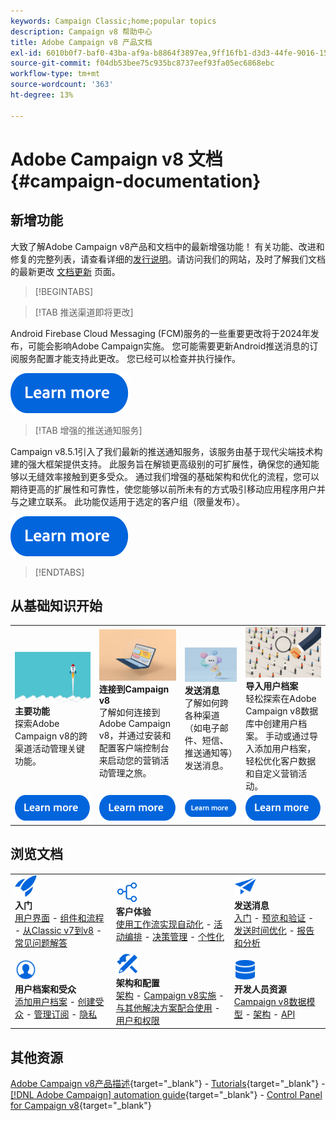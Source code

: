 ```yaml
---
keywords: Campaign Classic;home;popular topics
description: Campaign v8 帮助中心
title: Adobe Campaign v8 产品文档
exl-id: 6010b0f7-baf0-43ba-af9a-b8864f3897ea,9ff16fb1-d3d3-44fe-9016-15abffdbc74e
source-git-commit: f04db53bee75c935bc8737eef93fa05ec6868ebc
workflow-type: tm+mt
source-wordcount: '363'
ht-degree: 13%

---
```


# Adobe Campaign v8 文档 {#campaign-documentation}

## 新增功能

大致了解Adobe Campaign v8产品和文档中的最新增强功能！ 有关功能、改进和修复的完整列表，请查看详细的[发行说明](start/release-notes.md)。请访问我们的网站，及时了解我们文档的最新更改 [文档更新](start/documentation-updates.md) 页面。

>[!BEGINTABS]

>[!TAB 推送渠道即将更改]

Android Firebase Cloud Messaging (FCM)服务的一些重要更改将于2024年发布，可能会影响Adobe Campaign实施。 您可能需要更新Android推送消息的订阅服务配置才能支持此更改。 您已经可以检查并执行操作。

[![图像](assets/do-not-localize/learn-more-button.svg)](../technotes/upgrades/push-technote.md)

>[!TAB 增强的推送通知服务]

Campaign v8.5.1引入了我们最新的推送通知服务，该服务由基于现代尖端技术构建的强大框架提供支持。 此服务旨在解锁更高级别的可扩展性，确保您的通知能够以无缝效率接触到更多受众。 通过我们增强的基础架构和优化的流程，您可以期待更高的扩展性和可靠性，使您能够以前所未有的方式吸引移动应用程序用户并与之建立联系。 此功能仅适用于选定的客户组（限量发布）。

[![图像](assets/do-not-localize/learn-more-button.svg)](send/push-data-collection.md)

>[!ENDTABS]

## 从基础知识开始

<table style="table-layout:fixed">
  <tr style="border: 0;">
    <td>
    <a href="start/whats-new.md"><img src="assets/do-not-localize/start-capabilities.png"></a>
    <div><strong>主要功能</strong><br/>探索Adobe Campaign v8的跨渠道活动管理关键功能。</div>
    </td>
    <td>
    <a href="start/connect.md"><img src="assets/do-not-localize/start-connect.jpeg"></a>
    <div><strong>连接到Campaign v8</strong><br/>了解如何连接到Adobe Campaign v8，并通过安装和配置客户端控制台来启动您的营销活动管理之旅。</div><br/>
    </td>
    <td>
    <a href="start/create-message.md"><img src="assets/do-not-localize/start-send.jpeg"></a>
    <div><strong>发送消息</strong><br/>了解如何跨各种渠道（如电子邮件、短信、推送通知等）发送消息。
    </div></td>
    <td>
    <a href="audiences/create-profiles.md"><img src="assets/do-not-localize/start-profiles.png"></a>
    <div><strong>导入用户档案</strong><br/>轻松探索在Adobe Campaign v8数据库中创建用户档案。 手动或通过导入添加用户档案，轻松优化客户数据和自定义营销活动。</div>
    </td>
  </tr>
  <tr style="border: 0;">
    <td align="center"><a href="start/whats-new.md"><img src="assets/do-not-localize/learn-more-button.svg"></a></td>
    <td align="center"><a href="start/connect.md"><img src="assets/do-not-localize/learn-more-button.svg"></a></td>
    <td align="center"><a href="start/create-message.md"><img src="assets/do-not-localize/learn-more-button.svg"></a></td>
    <td align="center"><a href="audiences/create-profiles.md"><img src="assets/do-not-localize/learn-more-button.svg"></a></td>
    </tr>
</table>

## 浏览文档

<table style="table-layout:auto">
  <tr style="border: 0;">
    <td>
      <img src="assets/do-not-localize/icon-start.svg" width="35px">
    <br/>
      <strong>入门</strong><br/><a href="start/campaign-ui.md">用户界面</a> - <a href="start/ac-components.md">组件和流程</a> - <a href="start/v7-to-v8.md">从Classic v7到v8</a> - <a href="start/campaign-faq.md">常见问题解答</a>
    </td>
    <td>
      <img src="assets/do-not-localize/icon-experience.svg" width="35px">
    <br/>
      <strong>客户体验</strong><br/><a href="../automation/workflow/about-workflows.md" target="_blank">使用工作流实现自动化</a> - <a href="../automation/campaigns/set-up-campaigns.md" target="_blank">活动编排</a> - <a href="interaction/interaction.md">决策管理</a> - <a href="send/personalize.md">个性化</a>
    </td>
    <td>
      <img src="assets/do-not-localize/icon-send.svg" width="35px">
    <br/>
      <strong>发送消息</strong><br/><a href="start/create-message.md">入门</a> - <a href="send/preview-and-proof.md">预览和验证</a> - <a href="send/predictive.md">发送时间优化</a> - <a href="reporting/gs-reporting.md">报告和分析</a>
    </td>
  </tr>
  <tr style="border: 0;">
    <td>
      <img src="assets/do-not-localize/icon_profile-audience.svg" width="35px">
    <br/>
      <strong>用户档案和受众</strong><br/><a href="audiences/create-profiles.md">添加用户档案</a> - <a href="audiences/create-audiences.md">创建受众</a> - <a href="start/subscriptions.md">管理订阅</a> - <a href="start/privacy.md">隐私</a>
    </td>
    <td>
      <img src="assets/do-not-localize/icon-configure.svg" width="35px">
    <br/>
      <strong>架构和配置</strong><br/><a href="architecture/architecture.md">架构</a> - <a href="start/implement.md">Campaign v8实施</a> - <a href="connect/integration.md">与其他解决方案配合使用</a> - <a href="start/gs-permissions.md">用户和权限</a>
    </td>
    <td>
      <img src="assets/do-not-localize/icon-dev.svg" width="35px">
    <br/>
      <strong>开发人员资源</strong><br/><a href="dev/datamodel.md">Campaign v8数据模型</a> - <a href="dev/schemas.md">架构</a> - <a href="dev/api.md">API</a>
    </td>
  </tr>
</table>

## 其他资源

[Adobe Campaign v8产品描述](https://helpx.adobe.com/cn/legal/product-descriptions/adobe-campaign-managed-cloud-services.html){target="_blank"} - [Tutorials](https://experienceleague.adobe.com/docs/campaign-learn/tutorials/overview.html){target="_blank"} - [[!DNL Adobe Campaign] automation guide](https://experienceleague.adobe.com/docs/campaign/automation/home.html?lang=zh-Hans){target="_blank"} - [Control Panel for Campaign v8](https://experienceleague.adobe.com/docs/control-panel/using/discover-control-panel/key-features.html?lang=zh-Hans){target="_blank"}

